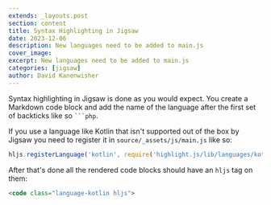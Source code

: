```yaml
---
extends: _layouts.post
section: content
title: Syntax Highlighting in Jigsaw
date: 2023-12-06
description: New languages need to be added to main.js
cover_image:  
excerpt: New languages need to be added to main.js
categories: [jigsaw]
author: David Kanenwisher
---
```


Syntax highlighting in Jigsaw is done as you would expect. You create a Markdown code block and add the name of the language after the first set of backticks like so ` ```php `.

If you use a language like Kotlin that isn't supported out of the box by Jigsaw you need to register it in `source/_assets/js/main.js` like so:

```javascript
hljs.registerLanguage('kotlin', require('highlight.js/lib/languages/kotlin'));
```

After that's done all the rendered code blocks should have an `hljs` tag on them:
```html
<code class="language-kotlin hljs">
```